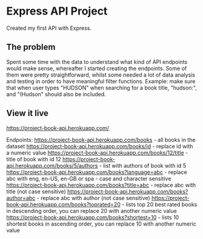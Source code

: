 # Express API Project

Created my first API with Express.

## The problem

Spent some time with the data to understand what kind of API endpoints would make sense, whereafter I started creating the endpoints. Some of them were pretty straightforward, whilst some needed a lot of data analysis and testing in order to have meaningful filter functions. Example: make sure that when user types "HUDSON" when searching for a book title, "hudson:", and "(Hudson" should also be included.

## View it live

https://project-book-api.herokuapp.com/

Endpoints:
https://project-book-api.herokuapp.com/books - all books in the dataset
https://project-book-api.herokuapp.com/books/id - replace id with a numeric value
https://project-book-api.herokuapp.com/books/12/title - title of book with id 12
https://project-book-api.herokuapp.com/books/5/authors - list with authors of book with id 5
https://project-book-api.herokuapp.com/books?language=abc - replace abc with eng, en-US, en-GB or spa - case and character sensitive
https://project-book-api.herokuapp.com/books?title=abc - replace abc with title (not case sensitive)
https://project-book-api.herokuapp.com/books?author=abc - replace abc with author (not case sensitive)
https://project-book-api.herokuapp.com/books?toprated=20 - lists top 20 best rated books in descending order, you can replace 20 with another numeric value
https://project-book-api.herokuapp.com/books?shortest=10 - lists 10 shortest books in ascending order, you can replace 10 with another numeric value


